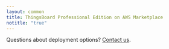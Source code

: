 ```yaml
---
layout: common
title: ThingsBoard Professional Edition on AWS Marketplace
notitle: "true"
---
```


<div id="background">
    <div class="main1"></div><div class="small1"></div><div class="small2"></div><div class="small3"></div><div class="small4"></div>
</div>

<section id="install-pe">
    <div id="mlb2-11010244" style="display: none;" class="deploy-form deploy-cloud ml-subscribe-form ml-subscribe-form-11010244">
        <form id="contact-form" class="contact-form" action="https://app.mailerlite.com/webforms/submit/x1e5q3" data-id="1174474" data-code="x1e5q3" method="POST" target="_blank">
            <fieldset>
                <div class="form-title center">
                    <h1>Deploy ThingsBoard PE Maker</h1>
                </div>
                <div class="cloud-provider">
                    <div class="logo-container partner">
                        <img src="/images/pe/aws_logo.svg">
                    </div>
                    <div class="cloud-provider-desc">
                        <p>Deploy using AWS marketplace. With up to 10 devices, this pricing model is ideal for makers that are getting started with ThingsBoard PE.</p>
                        <p>
                            <span class="cloud-price-aws">$0.014/hr or $100/year (18% savings)</span>
                            <span class="cloud-price-aws-desc"> for software + AWS usage fees</span>
                            <br>
                            (<span class="cloud-price-onwards">$10/month</span>
                            <span class="cloud-price-onwards-desc"> calculated based on ~720 usage hours</span>)
                        </p>
                    </div>
                </div>
                <p>Please fill this form to get deployment instructions.</p>
                <div class="form-section">
                    <div class="form-element first half ml-field-first_name ml-validate-required">
                        <label for="fields[first_name]">
                            <input type="text" name="fields[first_name]" class="form-control" value="" spellcheck="false" autocapitalize="off" autocorrect="off">
                            <p>First name*</p>
                        </label>
                    </div>
                    <div class="form-element half ml-field-last_name ml-validate-required">
                        <label for="fields[last_name]">
                            <input type="text" name="fields[last_name]" class="form-control" value="" spellcheck="false" autocapitalize="off" autocorrect="off">
                            <p>Last name*</p>
                        </label>
                    </div>
                    <div class="form-element first half ml-field-email ml-validate-required ml-validate-email">
                        <label for="fields[email]">
                            <input type="email" name="fields[email]" class="form-control" value="" autocomplete="email" x-autocompletetype="email" spellcheck="false" autocapitalize="off" autocorrect="off">
                            <p>Email Address*</p>
                        </label>
                    </div>
                    <div class="form-element half ml-field-company ml-validate-required">
                        <label for="fields[company]">
                            <input type="text" name="fields[company]" class="form-control" value="" spellcheck="false" autocapitalize="off" autocorrect="off">
                            <p>Company*</p>
                        </label>
                    </div>
                    <div class="form-element first half ml-field-phone">
                        <label for="fields[phone]">
                            <input type="text" name="fields[phone]" class="form-control" value="" spellcheck="false" autocapitalize="off" autocorrect="off">
                            <p>Phone Number</p>
                        </label>
                    </div>
                </div>
                <input type="hidden" name="ml-submit" value="1" />
                <button class="button" type="submit" class="primary">
                    Submit
                </button>
                <button disabled="disabled" style="display: none;" type="button" class="loading">
                    <img src="https://static.mailerlite.com/images/rolling@2x.gif" width="20" height="20" style="width: 20px; height: 20px;">
                </button>
            </fieldset>
        </form>
    </div>
    <div id="mlb2-11010932" style="display: none;" class="deploy-form deploy-cloud ml-subscribe-form ml-subscribe-form-11010932">
        <form id="contact-form" class="contact-form" action="https://app.mailerlite.com/webforms/submit/c1a6q7" data-id="1174562" data-code="c1a6q7" method="POST" target="_blank">
            <fieldset>
                <div class="form-title center">
                    <h1>Deploy ThingsBoard PE Prototype</h1>
                </div>
                <div class="cloud-provider">
                    <div class="logo-container partner">
                        <img src="/images/pe/aws_logo.svg">
                    </div>
                    <div class="cloud-provider-desc">
                        <p>Deploy using AWS marketplace. With up to 100 devices and white-labeling feature enabled, this pricing model is ideal for PoCs and to be used as an ultimate selling tool for your solution.</p>
                        <p>
                            <span class="cloud-price-aws">$0.138/hr or $1000/year (17% savings)</span>
                            <span class="cloud-price-aws-desc"> for software + AWS usage fees</span>
                            <br>
                            (<span class="cloud-price-onwards">$99/month</span>
                            <span class="cloud-price-onwards-desc"> calculated based on ~720 usage hours</span>)
                        </p>
                    </div>
                </div>
                <p>Please fill this form to get deployment instructions.</p>
                <div class="form-section">
                    <div class="form-element first half ml-field-first_name ml-validate-required">
                        <label for="fields[first_name]">
                            <input type="text" name="fields[first_name]" class="form-control" value="" spellcheck="false" autocapitalize="off" autocorrect="off">
                            <p>First name*</p>
                        </label>
                    </div>
                    <div class="form-element half ml-field-last_name ml-validate-required">
                        <label for="fields[last_name]">
                            <input type="text" name="fields[last_name]" class="form-control" value="" spellcheck="false" autocapitalize="off" autocorrect="off">
                            <p>Last name*</p>
                        </label>
                    </div>
                    <div class="form-element first half ml-field-email ml-validate-required ml-validate-email">
                        <label for="fields[email]">
                            <input type="email" name="fields[email]" class="form-control" value="" autocomplete="email" x-autocompletetype="email" spellcheck="false" autocapitalize="off" autocorrect="off">
                            <p>Email Address*</p>
                        </label>
                    </div>
                    <div class="form-element half ml-field-company ml-validate-required">
                        <label for="fields[company]">
                            <input type="text" name="fields[company]" class="form-control" value="" spellcheck="false" autocapitalize="off" autocorrect="off">
                            <p>Company*</p>
                        </label>
                    </div>
                    <div class="form-element first half ml-field-phone">
                        <label for="fields[phone]">
                            <input type="text" name="fields[phone]" class="form-control" value="" spellcheck="false" autocapitalize="off" autocorrect="off">
                            <p>Phone Number</p>
                        </label>
                    </div>
                </div>
                <input type="hidden" name="ml-submit" value="1" />
                <button class="button" type="submit" class="primary">
                    Submit
                </button>
                <button disabled="disabled" style="display: none;" type="button" class="loading">
                    <img src="https://static.mailerlite.com/images/rolling@2x.gif" width="20" height="20" style="width: 20px; height: 20px;">
                </button>
            </fieldset>
        </form>
    </div>
    <div id="mlb2-11010992" style="display: none;" class="deploy-form deploy-cloud ml-subscribe-form ml-subscribe-form-11010992">
        <form id="contact-form" class="contact-form" action="https://app.mailerlite.com/webforms/submit/f6r0q1" data-id="1174572" data-code="f6r0q1" method="POST" target="_blank">
            <fieldset>
                <div class="form-title center">
                    <h1>Deploy ThingsBoard PE Startup</h1>
                </div>
                <div class="cloud-provider">
                    <div class="logo-container partner">
                        <img src="/images/pe/aws_logo.svg">
                    </div>
                    <div class="cloud-provider-desc">
                        <p>Deploy using AWS marketplace. With up to 500 devices and white-labeling feature enabled, this pricing model is ideal for startups and field trials.</p>
                        <p>
                            <span class="cloud-price-aws">$0.277/hr or $2000/year (18% savings)</span>
                            <span class="cloud-price-aws-desc"> for software + AWS usage fees</span>
                            <br>
                            (<span class="cloud-price-onwards">$199/month</span>
                            <span class="cloud-price-onwards-desc"> calculated based on ~720 usage hours</span>)
                        </p>
                    </div>
                </div>
                <p>Please fill this form to get deployment instructions.</p>
                <div class="form-section">
                    <div class="form-element first half ml-field-first_name ml-validate-required">
                        <label for="fields[first_name]">
                            <input type="text" name="fields[first_name]" class="form-control" value="" spellcheck="false" autocapitalize="off" autocorrect="off">
                            <p>First name*</p>
                        </label>
                    </div>
                    <div class="form-element half ml-field-last_name ml-validate-required">
                        <label for="fields[last_name]">
                            <input type="text" name="fields[last_name]" class="form-control" value="" spellcheck="false" autocapitalize="off" autocorrect="off">
                            <p>Last name*</p>
                        </label>
                    </div>
                    <div class="form-element first half ml-field-email ml-validate-required ml-validate-email">
                        <label for="fields[email]">
                            <input type="email" name="fields[email]" class="form-control" value="" autocomplete="email" x-autocompletetype="email" spellcheck="false" autocapitalize="off" autocorrect="off">
                            <p>Email Address*</p>
                        </label>
                    </div>
                    <div class="form-element half ml-field-company ml-validate-required">
                        <label for="fields[company]">
                            <input type="text" name="fields[company]" class="form-control" value="" spellcheck="false" autocapitalize="off" autocorrect="off">
                            <p>Company*</p>
                        </label>
                    </div>
                    <div class="form-element first half ml-field-phone">
                        <label for="fields[phone]">
                            <input type="text" name="fields[phone]" class="form-control" value="" spellcheck="false" autocapitalize="off" autocorrect="off">
                            <p>Phone Number</p>
                        </label>
                    </div>
                </div>
                <input type="hidden" name="ml-submit" value="1" />
                <button class="button" type="submit" class="primary">
                    Submit
                </button>
                <button disabled="disabled" style="display: none;" type="button" class="loading">
                    <img src="https://static.mailerlite.com/images/rolling@2x.gif" width="20" height="20" style="width: 20px; height: 20px;">
                </button>
            </fieldset>
        </form>
    </div>
    <div id="mlb2-11011018" style="display: none;" class="deploy-form deploy-cloud ml-subscribe-form ml-subscribe-form-11011018">
        <form id="contact-form" class="contact-form" action="https://app.mailerlite.com/webforms/submit/w2i0j2" data-id="1174576" data-code="w2i0j2" method="POST" target="_blank">
            <fieldset>
                <div class="form-title center">
                    <h1>Deploy ThingsBoard PE Business</h1>
                </div>
                <div class="cloud-provider">
                    <div class="logo-container partner">
                        <img src="/images/pe/aws_logo.svg">
                    </div>
                    <div class="cloud-provider-desc">
                        <p>Deploy using AWS marketplace. With up to 1000 devices and white-labeling feature enabled, this pricing model is ideal for small businesses and solutions.</p>
                        <p>
                            <span class="cloud-price-aws">$0.416/hr or $3000/year (18% savings)</span>
                            <span class="cloud-price-aws-desc"> for software + AWS usage fees</span>
                            <br>
                            (<span class="cloud-price-onwards">$299/month</span>
                            <span class="cloud-price-onwards-desc"> calculated based on ~720 usage hours</span>)
                        </p>
                    </div>
                </div>
                <p>Please fill this form to get deployment instructions.</p>
                <div class="form-section">
                    <div class="form-element first half ml-field-first_name ml-validate-required">
                        <label for="fields[first_name]">
                            <input type="text" name="fields[first_name]" class="form-control" value="" spellcheck="false" autocapitalize="off" autocorrect="off">
                            <p>First name*</p>
                        </label>
                    </div>
                    <div class="form-element half ml-field-last_name ml-validate-required">
                        <label for="fields[last_name]">
                            <input type="text" name="fields[last_name]" class="form-control" value="" spellcheck="false" autocapitalize="off" autocorrect="off">
                            <p>Last name*</p>
                        </label>
                    </div>
                    <div class="form-element first half ml-field-email ml-validate-required ml-validate-email">
                        <label for="fields[email]">
                            <input type="email" name="fields[email]" class="form-control" value="" autocomplete="email" x-autocompletetype="email" spellcheck="false" autocapitalize="off" autocorrect="off">
                            <p>Email Address*</p>
                        </label>
                    </div>
                    <div class="form-element half ml-field-company ml-validate-required">
                        <label for="fields[company]">
                            <input type="text" name="fields[company]" class="form-control" value="" spellcheck="false" autocapitalize="off" autocorrect="off">
                            <p>Company*</p>
                        </label>
                    </div>
                    <div class="form-element first half ml-field-phone">
                        <label for="fields[phone]">
                            <input type="text" name="fields[phone]" class="form-control" value="" spellcheck="false" autocapitalize="off" autocorrect="off">
                            <p>Phone Number</p>
                        </label>
                    </div>
                </div>
                <input type="hidden" name="ml-submit" value="1" />
                <button class="button" type="submit" class="primary">
                    Submit
                </button>
                <button disabled="disabled" style="display: none;" type="button" class="loading">
                    <img src="https://static.mailerlite.com/images/rolling@2x.gif" width="20" height="20" style="width: 20px; height: 20px;">
                </button>
            </fieldset>
        </form>
    </div>
    <div id="mlb2-11011052" style="display: none;" class="deploy-form deploy-cloud ml-subscribe-form ml-subscribe-form-11011052">
        <form id="contact-form" class="contact-form" action="https://app.mailerlite.com/webforms/submit/m8r8r9" data-id="1174606" data-code="m8r8r9" method="POST" target="_blank">
            <fieldset>
                <div class="form-title center">
                    <h1>Deploy ThingsBoard PE Enterprise</h1>
                </div>
                <div class="cloud-provider">
                    <div class="logo-container partner">
                        <img src="/images/pe/aws_logo.svg">
                    </div>
                    <div class="cloud-provider-desc">
                        <p>Deploy using AWS marketplace. This pricing model is ideal for businesses with large number of devices. No limits per device, message, data points or commands triggered.</p>
                        <p>
                            <span class="cloud-price-aws">$0.694/hr or $5000/year (18% savings)</span>
                            <span class="cloud-price-aws-desc"> for software + AWS usage fees</span>
                            <br>
                            (<span class="cloud-price-onwards">$500/month</span>
                            <span class="cloud-price-onwards-desc"> calculated based on ~720 usage hours</span>)
                        </p>
                    </div>
                </div>
                <p>Please fill this form to get deployment instructions.</p>
                <div class="form-section">
                    <div class="form-element first half ml-field-first_name ml-validate-required">
                        <label for="fields[first_name]">
                            <input type="text" name="fields[first_name]" class="form-control" value="" spellcheck="false" autocapitalize="off" autocorrect="off">
                            <p>First name*</p>
                        </label>
                    </div>
                    <div class="form-element half ml-field-last_name ml-validate-required">
                        <label for="fields[last_name]">
                            <input type="text" name="fields[last_name]" class="form-control" value="" spellcheck="false" autocapitalize="off" autocorrect="off">
                            <p>Last name*</p>
                        </label>
                    </div>
                    <div class="form-element first half ml-field-email ml-validate-required ml-validate-email">
                        <label for="fields[email]">
                            <input type="email" name="fields[email]" class="form-control" value="" autocomplete="email" x-autocompletetype="email" spellcheck="false" autocapitalize="off" autocorrect="off">
                            <p>Email Address*</p>
                        </label>
                    </div>
                    <div class="form-element half ml-field-company ml-validate-required">
                        <label for="fields[company]">
                            <input type="text" name="fields[company]" class="form-control" value="" spellcheck="false" autocapitalize="off" autocorrect="off">
                            <p>Company*</p>
                        </label>
                    </div>
                    <div class="form-element first half ml-field-phone">
                        <label for="fields[phone]">
                            <input type="text" name="fields[phone]" class="form-control" value="" spellcheck="false" autocapitalize="off" autocorrect="off">
                            <p>Phone Number</p>
                        </label>
                    </div>
                </div>
                <input type="hidden" name="ml-submit" value="1" />
                <button class="button" type="submit" class="primary">
                    Submit
                </button>
                <button disabled="disabled" style="display: none;" type="button" class="loading">
                    <img src="https://static.mailerlite.com/images/rolling@2x.gif" width="20" height="20" style="width: 20px; height: 20px;">
                </button>
            </fieldset>
        </form>
    </div>
    <p class="questions">Questions about deployment options? <a href="/docs/contact-us/" target="_blank">Contact us</a>.</p>
</section>

<script src="https://static.mailerlite.com/js/w/webforms.min.js?v3772b61f1ec61c541c401d4eadfdd02f"></script>
<script>

    var instanceType = "maker";

    var instanceTypeForms = {
        "maker": "#mlb2-11010244",
        "prototype": "#mlb2-11010932",
        "startup": "#mlb2-11010992",
        "business": "#mlb2-11011018",
        "enterprise": "#mlb2-11011052"
    };

    function ml_webform_success_11010244() {
        var $ = ml_jQuery || jQuery;
        $(location).attr('href', '/products/thingsboard-pe/install-thanks/?instance='+instanceType);
    };

    function ml_webform_success_11010932() {
        var $ = ml_jQuery || jQuery;
        $(location).attr('href', '/products/thingsboard-pe/install-thanks/?instance='+instanceType);
    };

    function ml_webform_success_11010992() {
        var $ = ml_jQuery || jQuery;
        $(location).attr('href', '/products/thingsboard-pe/install-thanks/?instance='+instanceType);
    };

    function ml_webform_success_11011018() {
        var $ = ml_jQuery || jQuery;
        $(location).attr('href', '/products/thingsboard-pe/install-thanks/?instance='+instanceType);
    };

    function ml_webform_success_11011052() {
        var $ = ml_jQuery || jQuery;
        $(location).attr('href', '/products/thingsboard-pe/install-thanks/?instance='+instanceType);
    };

    jqueryDefer(
        function () {
            $( document ).ready(function() {

                 $('.subscribe-form .form-section .form-group input').addClass("input--empty");
                 $('.subscribe-form .form-section .form-group input').on('input', function() {
                      if( !$(this).val() ) {
                         $(this).addClass("input--empty");
                      } else {
                         $(this).removeClass("input--empty");
                      }
                 });
                 $.urlParam = function (name) {
                    var results = new RegExp('[\?&]' + name + '=([^&#]*)').exec(window.location.href);
                    return results ? results[1] : null;
                 };
                 instanceType = $.urlParam('instance');
                 if (!instanceType) {
                    instanceType = "maker";
                 }

                 var formId = instanceTypeForms[instanceType];
                 if (formId) {
                    var instanceForm = $(formId);
                    instanceForm.css('display', '');
                 }
            });
        }
    );
</script>
